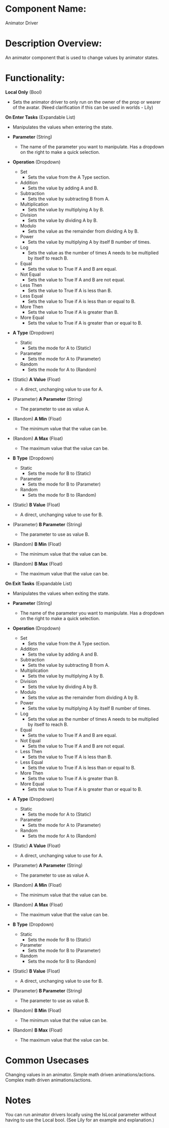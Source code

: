   
# Component Name:

Animator Driver

# Description Overview:

An animator component that is used to change values by animator states.

# Functionality:

**Local Only** (Bool)

- Sets the animator driver to only run on the owner of the prop or wearer of the avatar. (Need clarification if this can be used in worlds - Lily)

**On Enter Tasks** (Expandable List)

- Manipulates the values when entering the state.

- **Parameter** (String)
	- The name of the parameter you want to manipulate. Has a dropdown on the right to make a quick selection.
- **Operation** (Dropdown)
	- Set
		- Sets the value from the A Type section.
	- Addition
		- Sets the value by adding A and B.
	- Subtraction
		- Sets the value by subtracting B from A.
	- Multiplication
		- Sets the value by multiplying A by B.
	- Division
		- Sets the value by dividing A by B.
	- Modulo
		- Sets the value as the remainder from dividing A by B.
	- Power
		- Sets the value by multiplying A by itself B number of times.
	- Log
		- Sets the value as the number of times A needs to be multiplied by itself to reach B.
	- Equal
		- Sets the value to True If A and B are equal.
	- Not Equal
		- Sets the value to True If A and B are not equal.
	- Less Then 
		- Sets the value to True If A is less than B.
	- Less Equal
		- Sets the value to True if A is less than or equal to B.
	- More Then
		- Sets the value to True if A is greater than B.
	- More Equal
		- Sets the value to True if A is greater than or equal to B.

- **A Type** (Dropdown)
	- Static
		- Sets the mode for A to (Static)
	- Parameter
		- Sets the mode for A to (Parameter)
	- Random
		- Sets the mode for A to (Random)

- (Static) **A Value** (Float)
	- A direct, unchanging value to use for A.

- (Parameter) **A Parameter** (String)
	- The parameter to use as value A.

- (Random) **A Min** (Float)
	- The minimum value that the value can be.
- (Random) **A Max** (Float)
	- The maximum value that the value can be.

- **B Type** (Dropdown)
	- Static
		- Sets the mode for B to (Static)
	- Parameter
		- Sets the mode for B to (Parameter)
	- Random
		- Sets the mode for B to (Random)

- (Static) **B Value** (Float)
	- A direct, unchanging value to use for B.

- (Parameter) **B Parameter** (String)
	- The parameter to use as value B.

- (Random) **B Min** (Float)
	- The minimum value that the value can be.
- (Random) **B Max** (Float)
	- The maximum value that the value can be.

**On Exit Tasks** (Expandable List)

- Manipulates the values when exiting the state.

- **Parameter** (String)
	- The name of the parameter you want to manipulate. Has a dropdown on the right to make a quick selection.
- **Operation** (Dropdown)
	- Set
		- Sets the value from the A Type section.
	- Addition
		- Sets the value by adding A and B.
	- Subtraction
		- Sets the value by subtracting B from A.
	- Multiplication
		- Sets the value by multiplying A by B.
	- Division
		- Sets the value by dividing A by B.
	- Modulo
		- Sets the value as the remainder from dividing A by B.
	- Power
		- Sets the value by multiplying A by itself B number of times.
	- Log
		- Sets the value as the number of times A needs to be multiplied by itself to reach B.
	- Equal
		- Sets the value to True If A and B are equal.
	- Not Equal
		- Sets the value to True If A and B are not equal.
	- Less Then 
		- Sets the value to True If A is less than B.
	- Less Equal
		- Sets the value to True if A is less than or equal to B.
	- More Then
		- Sets the value to True if A is greater than B.
	- More Equal
		- Sets the value to True if A is greater than or equal to B.

- **A Type** (Dropdown)
	- Static
		- Sets the mode for A to (Static)
	- Parameter
		- Sets the mode for A to (Parameter)
	- Random
		- Sets the mode for A to (Random)

- (Static) **A Value** (Float)
	- A direct, unchanging value to use for A.

- (Parameter) **A Parameter** (String)
	- The parameter to use as value A.

- (Random) **A Min** (Float)
	- The minimum value that the value can be.
- (Random) **A Max** (Float)
	- The maximum value that the value can be.

- **B Type** (Dropdown)
	- Static
		- Sets the mode for B to (Static)
	- Parameter
		- Sets the mode for B to (Parameter)
	- Random
		- Sets the mode for B to (Random)

- (Static) **B Value** (Float)
	- A direct, unchanging value to use for B.

- (Parameter) **B Parameter** (String)
	- The parameter to use as value B.

- (Random) **B Min** (Float)
	- The minimum value that the value can be.
- (Random) **B Max** (Float)
	- The maximum value that the value can be.

# Common Usecases

Changing values in an animator. Simple math driven animations/actions. Complex math driven animations/actions.

# Notes

You can run animator drivers locally using the IsLocal parameter without having to use the Local bool. (See Lily for an example and explanation.)